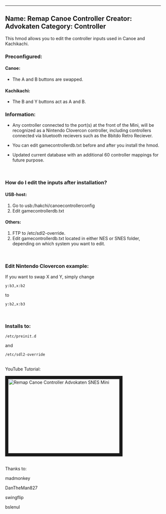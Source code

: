 -----------------------
Name: Remap Canoe Controller
Creator: Advokaten
Category: Controller
-----------------------

This hmod allows you to edit the controller inputs used in Canoe and Kachikachi.

### Preconfigured:
#### **Canoe:**
+ The A and B buttons are swapped.

#### **Kachikachi:**
+ The B and Y buttons act as A and B.

### **Information:**

- Any controller connected to the port(s) at the front of the Mini, will be recognized as a Nintendo Clovercon controller, including controllers connected via bluetooth recievers such as the 8bitdo Retro Reciever.

+ You can edit gamecontrollerdb.txt before and after you install the hmod.

- Updated current database with an additional 60 controller mappings for future purpose.

<br>

### **How do I edit the inputs after installation?**

#### **USB-host:**
1. Go to usb:/hakchi/canoecontrollerconfig
2. Edit gamecontrollerdb.txt

#### **Others:**
1. FTP to /etc/sdl2-override.
2. Edit gamecontrollerdb.txt located in either NES or SNES folder, depending on which system you want to edit.

<br>

### **Edit Nintendo Clovercon example:**

If you want to swap X and Y, simply change

```
y:b3,x:b2
```
to
```
y:b2,x:b3
```

<br>

### **Installs to:**

```
/etc/preinit.d                                        
```
and       
```                                            
/etc/sdl2-override                                   
```

<br>
YouTube Tutorial:

<a href="http://www.youtube.com/watch?feature=player_embedded&v=B_zTxRl7yg4
" target><img src="http://img.youtube.com/vi/B_zTxRl7yg4/0.jpg" 
alt="Remap Canoe Controller Advokaten SNES Mini" title="Click to open 'Remap Canoe Controller Tutorial' in your browser" width="360" height="240" border="10" /></a>

<br>
Thanks to:

madmonkey

DanTheMan827

swingflip

bslenul
